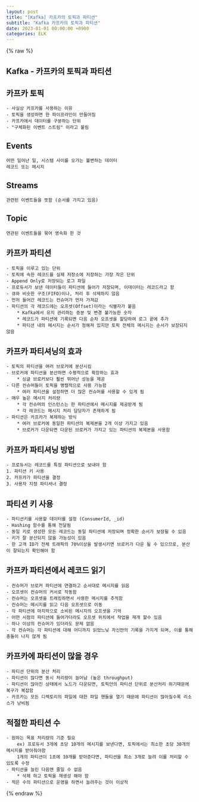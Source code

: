 ```yaml
---
layout: post
title: "[Kafka] 카프카의 토픽과 파티션"
subtitle: "Kafka 카프카의 토픽과 파티션"
date: 2023-01-01 00:00:00 +0900
categories: ELK
---
```

{% raw %}
## Kafka - 카프카의 토픽과 파티션  
  
## 카프카 토픽  
	- 사실상 카프카를 사용하는 이유  
	- 토픽을 생성하면 한 파이프라인이 만들어짐  
	- 카프카에서 데이터를 구분하는 단위  
	- "구체화된 이벤트 스트림" 이라고 불림  
  
## Events  
	어떤 일어난 일, 시스템 사이를 오가는 불변하는 데이터  
	레코드 또는 메시지  
  
## Streams  
	관련된 이벤트들을 뜻함 (순서를 가지고 있음)  
  
## Topic  
	연관된 이벤트들을 묶어 영속화 한 것  
  
## 카프카 파티션  
	- 토픽을 이루고 있는 단위  
	- 토픽에 속한 레코드를 실제 저장소에 저장하는 가장 작은 단위  
	- Append Only로 저장되는 로그 파일  
	- 프로듀서가 보낸 데이터들이 파티션에 들어가 저장되며, 이데이터는 레코드라고 함  
	- 큐와 비숫한 구조(FIFO)이나, 처리 후 삭제하지 않음  
	- 먼저 들어간 레코드는 컨슈머가 먼저 가져감  
	- 파티션의 각 레코드에는 오프셋(Offset)이라는 식별자가 붙음  
		* Kafka에서 유지 관리하는 증분 및 변경 불가능한 숫자  
		* 레코드가 파티션에 기록되면 다음 순차 오프셋을 할당하여 로그 끝에 추가  
		* 파티션 내의 메시지는 순서가 정해져 있지만 토픽 전체의 메시지는 순서가 보장되지 않음  
  
## 카프카 파티셔닝의 효과  
	- 토픽의 파티션을 여러 브로커에 분산시킴  
	- 브로커에 파티션을 분산하면 수평적으로 확장하는 효과  
		* 싱글 브로커보다 훨씬 뛰어난 성능을 제공  
	- 다른 컨슈머들이 토픽을 병렬적으로 사용 가능함  
		* 여러 파티션을 설정하면 더 많은 컨슈머를 사용할 수 있게 됨  
	- 매우 높은 메시지 처리량  
		* 각 컨슈머의 인스턴스는 한 파티션에서 메시지를 제공받게 됨  
		* 각 레코드는 메시지 처리 담당자가 존재하게 됨  
	- 파티션은 카프카가 복제하는 방식  
		* 여러 브로커에 동일한 파티션의 복제본을 2개 이상 가지고 있음  
		* 브로커가 다운되면 다운된 브로커가 가지고 있는 파티션의 복제본을 사용함  
  
## 카프카 파티셔닝 방법  
	- 프로듀서는 레코드를 특정 파티션으로 보내야 함  
	1. 파티션 키 사용  
	2. 카프카가 파티션을 결정  
	3. 사용자 지정 파티셔너 결정  
  
## 파티션 키 사용  
	- 파티션키를 사용할 데이터를 설정 (ConsumerId, _id)  
	- Hashing 함수를 통해 전달됨  
	- 동일 키로 생성한 모든 레코드는 동일 파티션에 저장되며 정확한 순서가 보장될 수 있음  
	- 키가 잘 분산되지 않을 가능성이 있음  
	- 한 고객 ID가 전체 트래픽의 70%이상을 발생시키면 브로커가 다운 될 수 있으므로, 분산이 잘되는지 확인해야 함  
  
## 카프카 파티션에서 레코드 읽기  
	- 컨슈머가 브로커 파티션에 연결하고 순서대로 메시지를 읽음  
	- 오프셋이 컨슈머의 커서로 작동함  
	- 컨슈머는 오프셋을 트래킹하면서 사용한 메시지를 추적함  
	- 컨슈머는 메시지를 읽고 다음 오프셋으로 이동  
	- 각 파티션에 마지막으로 소비된 메시지의 오프셋을 기억  
	- 어떤 시점의 파티션에 들어가더라도 오프셋 위치에서 작업을 재개 할수 있음  
	- 하나 이상의 컨슈머가 있더라도 문제 없음  
	- 각 컨슈머는 각 파티션에 대해 어디까지 읽었느닞 자신만의 기록을 가지게 되며, 이를 통해 충돌이 나지 않게 됨  
  
## 카프카에 파티션이 많을 경우  
	- 파티션 단위의 분산 처리  
	- 파티션이 많다면 동시 처리량이 늘어남 (높은 throughput)  
	- 파티션이 많아진 상태에서 노드가 다운되면, 토픽안의 파티션 단위로 분산처리 하기때문에 복구가 복잡함  
	- 카프카는 모든 디렉토리의 파일에 대한 파일 핸들을 열기 때문에 파티션이 많아질수록 리소스가 낭비됨  
  
## 적절한 파티션 수  
	- 원하는 목표 처리량의 기준 필요  
		ex) 프로듀서 3개에 초당 10개의 메시지를 보낸다면, 토픽에서는 최소한 초당 30개의 메시지를 받아줘야함  
		1개의 파티션이 1초에 10개를 받아준다면, 파티션을 최소 3개로 늘려 이를 처리할 수 있도록 수정  
	- 파티션을 늘린 다음엔 줄일 수 없음  
		* 삭제 하고 토픽을 재생성 해야 함  
	- 적은 수의 파티션으로 운영을 하면서 늘려주는 것이 이상적  

{% endraw %}
